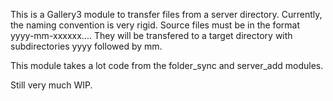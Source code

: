 This is a Gallery3 module to transfer files from a server directory.  Currently, the naming convention is very rigid.
Source files must be in the format yyyy-mm-xxxxxx.... They will be transfered to a target directory with subdirectories
yyyy followed by mm.

This module takes a lot code from the folder_sync and server_add modules.

Still very much WIP.

